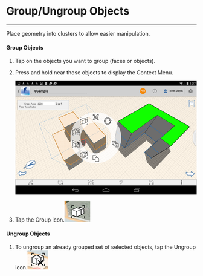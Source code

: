 # Group/Ungroup Objects

----

Place geometry into clusters to allow easier manipulation.

#### Group Objects

1. Tap on the objects you want to group (faces or objects).
2. Press and hold near those objects to display the Context Menu. 
    
    ![](Images/GUID-9E576883-3FF6-4927-AF95-496D36EC6176-low.png)
3. Tap the Group icon.![](Images/GUID-707B7A65-A41E-4902-AE27-EAE8AA30DAF5-low.png)

#### Ungroup Objects

1. To ungroup an already grouped set of selected objects, tap the Ungroup icon.![](Images/GUID-5CCA5633-E2DA-42A9-BD53-ED3D3E053650-low.png)
